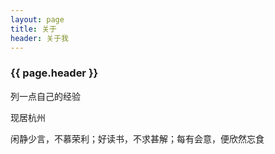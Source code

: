 ```yaml
---
layout: page 
title: 关于
header: 关于我
---
```

<h3>{{ page.header }}</h3>

列一点自己的经验

现居杭州

闲静少言，不慕荣利；好读书，不求甚解；每有会意，便欣然忘食
